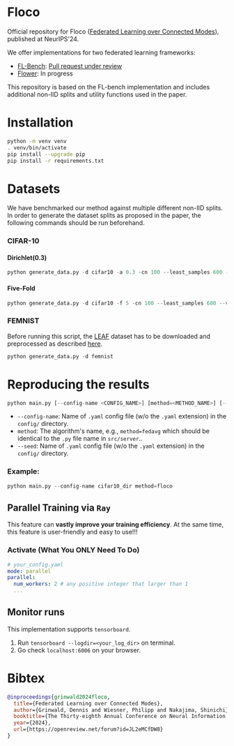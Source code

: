 # Floco

Official repository for Floco ([Federated Learning over Connected Modes](https://openreview.net/pdf?id=JL2eMCfDW8)), published at NeurIPS'24.  

We offer implementations for two federated learning frameworks:
- [FL-Bench](https://github.com/KarhouTam/FL-bench): [Pull request under review](https://github.com/KarhouTam/FL-bench/pull/138)
- [Flower](https://github.com/adap/flower): In progress

This repository is based on the FL-bench implementation and includes additional non-IID splits and utility functions used in the paper.


# Installation
```sh
python -m venv venv
. venv/bin/activate
pip install --upgrade pip
pip install -r requirements.txt
```

# Datasets
We have benchmarked our method against multiple different non-IID splits. 
In order to generate the dataset splits as proposed in the paper, the following commands should be run beforehand.
### CIFAR-10
#### Dirichlet(0.3)
```py
python generate_data.py -d cifar10 -a 0.3 -cn 100 --least_samples 600 --val_ratio 0.2 --test_ratio 0.0 --seed <seed>
```
#### Five-Fold
```py
python generate_data.py -d cifar10 -f 5 -cn 100 --least_samples 600 --val_ratio 0.2 --test_ratio 0.0 --seed <seed>
```
### FEMNIST
Before running this script, the [LEAF](https://leaf.cmu.edu/) dataset has to be downloaded and preprocessed as described [here](https://github.com/KarhouTam/FL-bench/tree/master/data/femnist).
```py
python generate_data.py -d femnist
```
# Reproducing the results
```py
python main.py [--config-name <CONFIG_NAME>] [method=<METHOD_NAME>] [--seed=<SEED>]
```
- `--config-name`: Name of `.yaml` config file (w/o the `.yaml` extension) in the `config/` directory.
- `method`: The algorithm's name, e.g., `method=fedavg` which should be identical to the `.py` file name in `src/server`.. 
- `--seed`: Name of `.yaml` config file (w/o the `.yaml` extension) in the `config/` directory.
### Example:
```py
python main.py --config-name cifar10_dir method=floco
```
## Parallel Training via `Ray`
This feature can **vastly improve your training efficiency**. At the same time, this feature is user-friendly and easy to use!!!
### Activate (What You ONLY Need To Do)
```yaml
# your_config.yaml
mode: parallel
parallel:
  num_workers: 2 # any positive integer that larger than 1
  ...
```
## Monitor runs
This implementation supports `tensorboard`.
1. Run `tensorboard --logdir=<your_log_dir>` on terminal.
2. Go check `localhost:6006` on your browser.

# Bibtex

```bibtex
@inproceedings{grinwald2024floco,
  title={Federated Learning over Connected Modes},
  author={Grinwald, Dennis and Wiesner, Philipp and Nakajima, Shinichi},
  booktitle={The Thirty-eighth Annual Conference on Neural Information Processing Systems (NeurIPS'24)},
  year={2024},
  url={https://openreview.net/forum?id=JL2eMCfDW8}
}
```